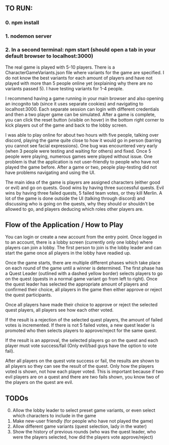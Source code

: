 ## TO RUN:
### 0. npm install
### 1. nodemon server
### 2. In a second terminal: npm start (should open a tab in your default browser to localhost:3000)

The real game is played with 5-10 players. There is a CharacterGameVariants.json file where variants for the game are specified. I do not know the best variants for each amount of players and have not played with more than 5 people online yet (explaining why there are no variants passed 5). I have testing variants for 1-4 people. 

I recommend having a game running in your main browser and also opening an incognito tab (since it uses separate cookies) and navigating to localhost:3000. Each separate session can login with different credentials and then a two player game can be simulated. After a game is complete, you can click the reset button (visible on hover) in the bottom right corner to kick players out of the game and back to the lobby screen.

I was able to play online for about two hours with five people, talking over discord, playing the game quite close to how it would go in person (barring you cannot see facial expressions). One bug was encountered very early (when 3 people were testing and waiting for others) and fixed. Once 5 people were playing, numerous games were played without issue. One problem is that the application is not user-friendly to people who have not played the game before. After a game or two, people play-testing did not have problems navigating and using the UI.

The main idea of the game is players are assigned characters (either good or evil) and go on quests. Good wins by having three successful quests. Evil wins by having three failed quests, 5 failed team votes, or they kill Merlin. A lot of the game is done outside the UI (talking through discord) and discussing who is going on the quests, why they should or shouldn't be allowed to go, and players deducing which roles other players are.

## Flow of the Application / How to Play
You can login or create a new account from the entry point.
Once logged in to an account, there is a lobby screen (currently only one lobby) where players can join
a lobby. The first person to join is the lobby leader and can start the game once all players in the lobby
have readied up.

Once the game starts, there are multiple different phases which take place on each round of the game until a winner
is determined. The first phase has a Quest Leader (outlined with a dashed yellow border) selects players to go on
the quest (quests in a normal game variant go from left to right). Once the quest leader has selected the appropriate 
amount of players and confirmed their choice, all players in the game then either approve or reject the quest participants.

Once all players have made their choice to approve or reject the selected quest players, all players see how each other voted.

If the result is a rejection of the selected quest players, the amount of failed votes is incremented. If there is not 5 failed votes, a new quest leader is promoted who then selects players to approve/reject for the same quest.

If the result is an approval, the selected players go on the quest and each player must vote success/fail (Only evil/bad guys have the option to vote fail).

After all players on the quest vote success or fail, the results are shown to all players so they can see the result of the quest. Only how the players voted is shown, not how each player voted. This is important because if two evil players are on a quest and there are two fails shown, you know two of the players on the quest are evil.

## TODOs
0. Allow the lobby leader to select preset game variants, or even select which characters to include in the game
1. Make new-user friendly (for people who have not played the game)
2. Allow different game variants (quest selection, lady in the water)
3. Show the history of previous rounds (who was the quest leader, who were the players selected, how did the players vote approve/reject)
